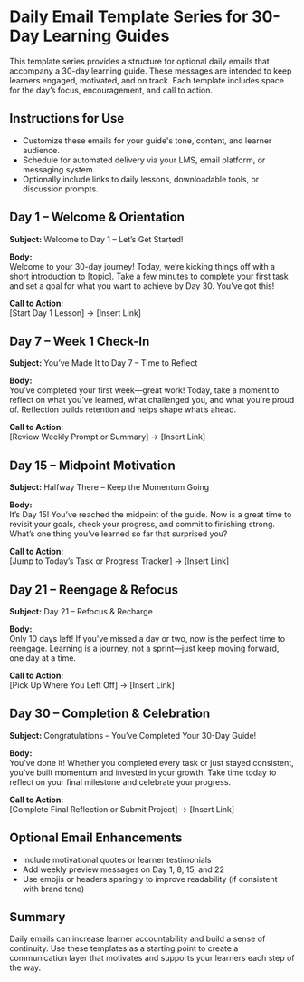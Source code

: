 # Daily Email Template Series for 30-Day Learning Guides

This template series provides a structure for optional daily emails that accompany a 30-day learning guide. These messages are intended to keep learners engaged, motivated, and on track. Each template includes space for the day’s focus, encouragement, and call to action.

## Instructions for Use

- Customize these emails for your guide's tone, content, and learner audience.
- Schedule for automated delivery via your LMS, email platform, or messaging system.
- Optionally include links to daily lessons, downloadable tools, or discussion prompts.

## Day 1 – Welcome & Orientation

**Subject:** Welcome to Day 1 – Let’s Get Started!

**Body:**  
Welcome to your 30-day journey! Today, we’re kicking things off with a short introduction to [topic]. Take a few minutes to complete your first task and set a goal for what you want to achieve by Day 30. You’ve got this!

**Call to Action:**  
[Start Day 1 Lesson] → [Insert Link]

## Day 7 – Week 1 Check-In

**Subject:** You’ve Made It to Day 7 – Time to Reflect

**Body:**  
You’ve completed your first week—great work! Today, take a moment to reflect on what you’ve learned, what challenged you, and what you're proud of. Reflection builds retention and helps shape what’s ahead.

**Call to Action:**  
[Review Weekly Prompt or Summary] → [Insert Link]

## Day 15 – Midpoint Motivation

**Subject:** Halfway There – Keep the Momentum Going

**Body:**  
It’s Day 15! You’ve reached the midpoint of the guide. Now is a great time to revisit your goals, check your progress, and commit to finishing strong. What’s one thing you’ve learned so far that surprised you?

**Call to Action:**  
[Jump to Today’s Task or Progress Tracker] → [Insert Link]

## Day 21 – Reengage & Refocus

**Subject:** Day 21 – Refocus & Recharge

**Body:**  
Only 10 days left! If you've missed a day or two, now is the perfect time to reengage. Learning is a journey, not a sprint—just keep moving forward, one day at a time.

**Call to Action:**  
[Pick Up Where You Left Off] → [Insert Link]

## Day 30 – Completion & Celebration

**Subject:** Congratulations – You’ve Completed Your 30-Day Guide!

**Body:**  
You’ve done it! Whether you completed every task or just stayed consistent, you’ve built momentum and invested in your growth. Take time today to reflect on your final milestone and celebrate your progress.

**Call to Action:**  
[Complete Final Reflection or Submit Project] → [Insert Link]

## Optional Email Enhancements

- Include motivational quotes or learner testimonials
- Add weekly preview messages on Day 1, 8, 15, and 22
- Use emojis or headers sparingly to improve readability (if consistent with brand tone)

## Summary

Daily emails can increase learner accountability and build a sense of continuity. Use these templates as a starting point to create a communication layer that motivates and supports your learners each step of the way.
